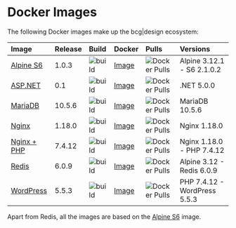 # Docker Images

The following Docker images make up the bcg|design ecosystem:

Image | Release | Build | Docker | Pulls | Versions
:--- | :--- | :--- | :--- | :--- | :---
[Alpine S6](https://github.com/bencgreen/docker-alpine-s6) | 1.0.3 | ![build](https://github.com/bencgreen/docker-alpine-s6/workflows/build/badge.svg) | [Image](https://hub.docker.com/r/bcgdesign/alpine-s6) | ![Docker Pulls](https://img.shields.io/docker/pulls/bcgdesign/alpine-s6) | Alpine 3.12.1 - S6 2.1.0.2
[ASP.NET](https://github.com/bencgreen/docker-aspnet) | 0.1 | ![build](https://github.com/bencgreen/docker-aspnet/workflows/build/badge.svg) | [Image](https://hub.docker.com/r/bcgdesign/aspnet) | ![Docker Pulls](https://img.shields.io/docker/pulls/bcgdesign/aspnet) | .NET 5.0.0
[MariaDB](https://github.com/bencgreen/docker-mariadb) | 10.5.6 | ![build](https://github.com/bencgreen/docker-mariadb/workflows/build/badge.svg) | [Image](https://hub.docker.com/r/bcgdesign/mariadb) | ![Docker Pulls](https://img.shields.io/docker/pulls/bcgdesign/mariadb) | MariaDB 10.5.6
[Nginx](https://github.com/bencgreen/docker-nginx) | 1.18.0 | ![build](https://github.com/bencgreen/docker-nginx/workflows/build/badge.svg) | [Image](https://hub.docker.com/r/bcgdesign/nginx) | ![Docker Pulls](https://img.shields.io/docker/pulls/bcgdesign/nginx) | Nginx 1.18.0
[Nginx + PHP](https://github.com/bencgreen/docker-nginx-php) | 7.4.12 | ![build](https://github.com/bencgreen/docker-nginx-php/workflows/build/badge.svg) | [Image](https://hub.docker.com/r/bcgdesign/nginx-php) | ![Docker Pulls](https://img.shields.io/docker/pulls/bcgdesign/nginx-php) | Nginx 1.18.0 - PHP 7.4.12
[Redis](https://github.com/bencgreen/docker-redis) | 6.0.9 | ![build](https://github.com/bencgreen/docker-redis/workflows/build/badge.svg) | [Image](https://hub.docker.com/r/bcgdesign/redis) | ![Docker Pulls](https://img.shields.io/docker/pulls/bcgdesign/redis) | Alpine 3.12 - Redis 6.0.9
[WordPress](https://github.com/bencgreen/docker-wordpress) | 5.5.3 | ![build](https://github.com/bencgreen/docker-wordpress/workflows/build/badge.svg) | [Image](https://hub.docker.com/r/bcgdesign/wordpress) | ![Docker Pulls](https://img.shields.io/docker/pulls/bcgdesign/wordpress) | PHP 7.4.12 - WordPress 5.5.3

Apart from Redis, all the images are based on the [Alpine S6](https://github.com/bencgreen/docker-alpine-s6) image.
